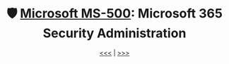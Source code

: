 <div align="center">

# 🛡️ [Microsoft MS-500](ms-500-index.md): Microsoft 365 Security Administration

[<<<](ms-500-part1.md) | [>>>](ms-500-part3.md)
      
</div>
